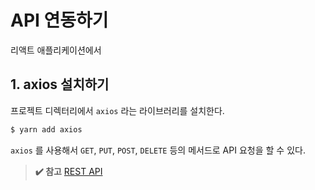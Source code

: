 # API 연동하기

리액트 애플리케이션에서

## 1. axios 설치하기

프로젝트 디렉터리에서 `axios` 라는 라이브러리를 설치한다.

```js
$ yarn add axios
```

`axios` 를 사용해서 `GET`, `PUT`, `POST`, `DELETE` 등의 메서드로 API 요청을 할 수 있다.

> **✔️ 참고** [REST API](https://meetup.toast.com/posts/92)

